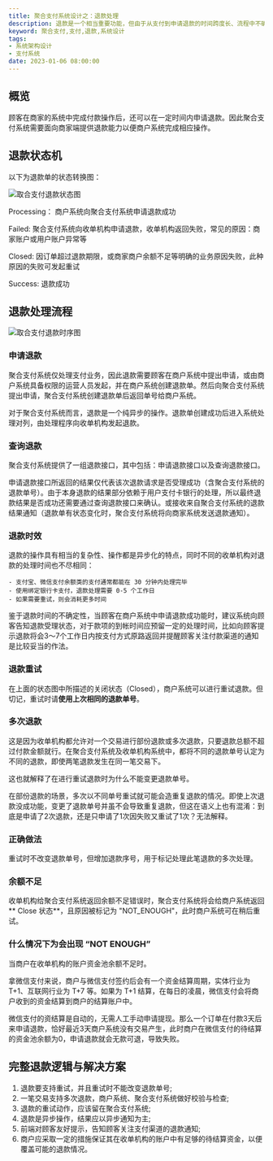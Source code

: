 ```yaml
---
title: 聚合支付系统设计之：退款处理
description: 退款是一个相当重要功能，但由于从支付到申请退款的时间跨度长、流程中不确性多、过程异步化程度高，应此在设计退款功能时应妥善考虑各种意外情况以保证退款顺利完成。
keyword: 聚合支付,支付,退款,系统设计
tags: 
- 系统架构设计
- 支付系统
date: 2023-01-06 08:00:00
---
```


## 概览

顾客在商家的系统中完成付款操作后，还可以在一定时间内申请退款。因此聚合支付系统需要面向商家端提供退款能力以便商户系统完成相应操作。

## 退款状态机

以下为退款单的状态转换图：

![取合支付退款状态图](https://oss-digitcert.oss-cn-shenzhen.aliyuncs.com/uPic/取合支付退款状态图.png)

Processing： 商户系统向聚合支付系统申请退款成功

Failed: 聚合支付系统向收单机构申请退款，收单机构返回失败，常见的原因：商家账户或用户账户异常等

Closed: 因订单超过退款期限，或商家商户余额不足等明确的业务原因失败，此种原因的失败可发起重试

Success: 退款成功

## 退款处理流程

![取合支付退款时序图](https://oss-digitcert.oss-cn-shenzhen.aliyuncs.com/uPic/取合支付退款时序图.png?3)

### 申请退款

聚合支付系统仅处理支付业务，因此退款需要顾客在商户系统中提出申请，或由商户系统具备权限的运营人员发起，并在商户系统创建退款单。然后向聚合支付系统提出申请，聚合支付系统创建退款单后返回单号给商户系统。

对于聚合支付系统而言，退款是一个纯异步的操作。退款单创建成功后进入系统处理对列，由处理程序向收单机构发起退款。

### 查询退款

聚合支付系统提供了一组退款接口，其中包括：申请退款接口以及查询退款接口。

申请退款接口所返回的结果仅代表该次退款请求是否受理成功（含聚合支付系统的退款单号）。由于本身退款的结果部分依赖于用户支付卡银行的处理，所以最终退款结果是否成功还需要通过查询退款接口来确认。或接收来自聚合支付系统的退款结果通知（退款单有状态变化时，聚合支付系统将向商家系统发送退款通知）。

### 退款时效

退款的操作具有相当的复杂性、操作都是异步化的特点，同时不同的收单机构对退款的处理时间也不尽相同：

	- 支付宝、微信支付余额类的支付通常都能在 30 分钟内处理完毕
	- 使用绑定银行卡支付，退款处理需要 0-5 个工作日
	- 如果需要重试，则会消耗更多时间

鉴于退款时间的不确定性，当顾客在商户系统中申请退款成功能时，建议系统向顾客告知退款受理状态，对于款项的到帐时间应预留一定的处理时间，比如向顾客提示退款将会3～7个工作日内按支付方式原路返回并提醒顾客关注付款渠道的通知是比较妥当的作法。

### 退款重试

在上面的状态图中所描述的关闭状态（Closed），商户系统可以进行重试退款。但切记，重试时请**使用上次相同的退款单号**。

### 多次退款

这是因为收单机构都允许对一个交易进行部份退款或多次退款，只要退款总额不超过付款金额就行。在聚合支付系统及收单机构系统中，都将不同的退款单号认定为不同的退款，即使两笔退款发生在同一笔交易下。

这也就解释了在进行重试退款时为什么不能变更退款单号。

在部份退款的场景，多次以不同单号重试就可能会造重复退款的情况。即使上次退款没成功能，变更了退款单号并虽不会导致重复退款，但这在语义上也有混淆：到底是申请了2次退款，还是只申请了1次因失败又重试了1次？无法解释。

### 正确做法

重试时不改变退款单号，但增加退款序号，用于标记处理此笔退款的多次处理。

### 余额不足

收单机构给聚合支付系统返回余额不足错误时，聚合支付系统将会给商户系统返回 ** Close 状态**，且原因被标记为 "NOT_ENOUGH"，此时商户系统可在稍后重试。

### 什么情况下为会出现 “NOT ENOUGH”

当商户在收单机构的账户资金池余额不足时。

拿微信支付来说，商户与微信支付签约后会有一个资金结算周期，实体行业为 T+1、互联网行业为 T+7 等。如果为 T+1 结算，在每日的凌晨，微信支付会将商户收到的资金结算到商户的结算账户中。

微信支付的资结算是自动的，无需人工手动申请提现。那么一个订单在付款3天后来申请退款，恰好最近3天商户系统没有交易产生，此时商户在微信支付的待结算的资金池余额为0，申请退款就会无款可退，导致失败。

## 完整退款逻辑与解决方案

1. 退款要支持重试，并且重试时不能改变退款单号;
2. 一笔交易支持多次退款，商户系统、聚合支付系统做好校验与检查;
3. 退款的重试动作，应该留在聚合支付系统;
4. 退款是异步操作，结果应以异步通知为主;
5. 前端对顾客友好提示，告知顾客关注支付渠道的退款通知;
6. 商户应采取一定的措施保证其在收单机构的账户中有足够的待结算资金，以便覆盖可能的退款情况。
